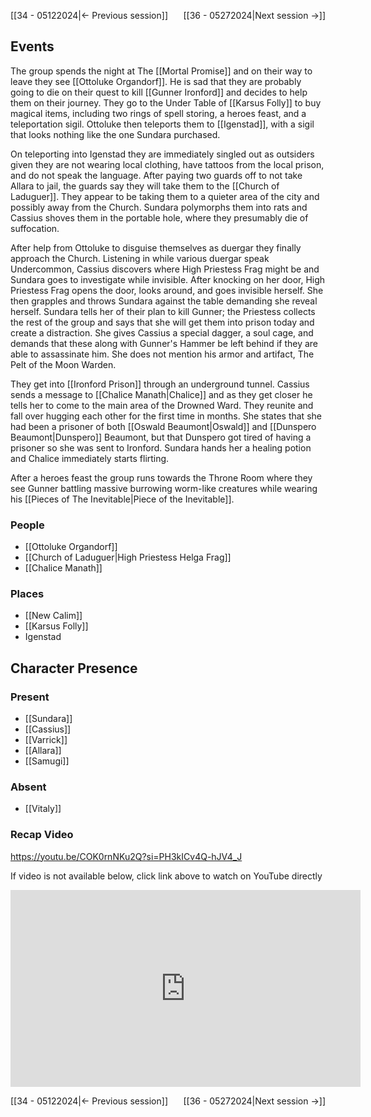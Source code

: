 [[34 - 05122024|← Previous session]] <span style="float: right;">[[36 - 05272024|Next session →]]</span>

## Events
The group spends the night at The [[Mortal Promise]] and on their way to leave they see [[Ottoluke Organdorf]]. He is sad that they are probably going to die on their quest to kill [[Gunner Ironford]] and decides to help them on their journey. They go to the Under Table of [[Karsus Folly]] to buy magical items, including two rings of spell storing, a heroes feast, and a teleportation sigil. Ottoluke then teleports them to [[Igenstad]], with a sigil that looks nothing like the one Sundara purchased.

On teleporting into Igenstad they are immediately singled out as outsiders given they are not wearing local clothing, have tattoos from the local prison, and do not speak the language. After paying two guards off to not take Allara to jail, the guards say they will take them to the [[Church of Laduguer]]. They appear to be taking them to a quieter area of the city and possibly away from the Church. Sundara polymorphs them into rats and Cassius shoves them in the portable hole, where they presumably die of suffocation.

After help from Ottoluke to disguise themselves as duergar they finally approach the Church. Listening in while various duergar speak Undercommon, Cassius discovers where High Priestess Frag might be and Sundara goes to investigate while invisible. After knocking on her door, High Priestess Frag opens the door, looks around, and goes invisible herself. She then grapples and throws Sundara against the table demanding she reveal herself. Sundara tells her of their plan to kill Gunner; the Priestess collects the rest of the group and says that she will get them into prison today and create a distraction. She gives Cassius a special dagger, a soul cage, and demands that these along with Gunner's Hammer be left behind if they are able to assassinate him. She does not mention his armor and artifact, The Pelt of the Moon Warden.

They get into [[Ironford Prison]] through an underground tunnel. Cassius sends a message to [[Chalice Manath|Chalice]] and as they get closer he tells her to come to the main area of the Drowned Ward. They reunite and fall over hugging each other for the first time in months. She states that she had been a prisoner of both [[Oswald Beaumont|Oswald]] and [[Dunspero Beaumont|Dunspero]] Beaumont, but that Dunspero got tired of having a prisoner so she was sent to Ironford. Sundara hands her a healing potion and Chalice immediately starts flirting.

After a heroes feast the group runs towards the Throne Room where they see Gunner battling massive burrowing worm-like creatures while wearing his [[Pieces of The Inevitable|Piece of the Inevitable]].

### People
- [[Ottoluke Organdorf]] 
- [[Church of Laduguer|High Priestess Helga Frag]]
- [[Chalice Manath]] 

### Places 
- [[New Calim]] 
- [[Karsus Folly]]
- Igenstad

## Character Presence 
### Present
- [[Sundara]] 
- [[Cassius]] 
- [[Varrick]] 
- [[Allara]] 
- [[Samugi]] 
### Absent
- [[Vitaly]] 

### Recap Video
https://youtu.be/COK0rnNKu2Q?si=PH3kICv4Q-hJV4_J

If video is not available below, click link above to watch on YouTube directly

<iframe width="560" height="315" src="https://www.youtube.com/embed/COK0rnNKu2Q?si=BMiikTvY2Q10VLyI" title="YouTube video player" frameborder="0" allow="accelerometer; autoplay; clipboard-write; encrypted-media; gyroscope; picture-in-picture; web-share" referrerpolicy="strict-origin-when-cross-origin" allowfullscreen></iframe>

[[34 - 05122024|← Previous session]] <span style="float: right;">[[36 - 05272024|Next session →]]</span>